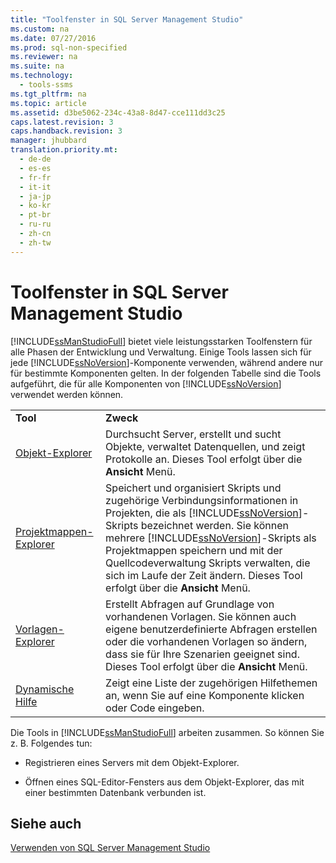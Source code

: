 ```yaml
---
title: "Toolfenster in SQL Server Management Studio"
ms.custom: na
ms.date: 07/27/2016
ms.prod: sql-non-specified
ms.reviewer: na
ms.suite: na
ms.technology: 
  - tools-ssms
ms.tgt_pltfrm: na
ms.topic: article
ms.assetid: d3be5062-234c-43a8-8d47-cce111dd3c25
caps.latest.revision: 3
caps.handback.revision: 3
manager: jhubbard
translation.priority.mt: 
  - de-de
  - es-es
  - fr-fr
  - it-it
  - ja-jp
  - ko-kr
  - pt-br
  - ru-ru
  - zh-cn
  - zh-tw
---
```

# Toolfenster in SQL Server Management Studio
[!INCLUDE[ssManStudioFull](../content/includes/ssManStudioFull_md.md)] bietet viele leistungsstarken Toolfenstern für alle Phasen der Entwicklung und Verwaltung. Einige Tools lassen sich für jede [!INCLUDE[ssNoVersion](../content/includes/ssNoVersion_md.md)]-Komponente verwenden, während andere nur für bestimmte Komponenten gelten. In der folgenden Tabelle sind die Tools aufgeführt, die für alle Komponenten von [!INCLUDE[ssNoVersion](../content/includes/ssNoVersion_md.md)] verwendet werden können.  
  
|||  
|-|-|  
|**Tool**|**Zweck**|  
|[Objekt-Explorer](../content/Object-Explorer.md)|Durchsucht Server, erstellt und sucht Objekte, verwaltet Datenquellen, und zeigt Protokolle an. Dieses Tool erfolgt über die **Ansicht** Menü.|  
|[Projektmappen-Explorer](../content/Solution-Explorer.md)|Speichert und organisiert Skripts und zugehörige Verbindungsinformationen in Projekten, die als [!INCLUDE[ssNoVersion](../content/includes/ssNoVersion_md.md)]-Skripts bezeichnet werden. Sie können mehrere [!INCLUDE[ssNoVersion](../content/includes/ssNoVersion_md.md)]-Skripts als Projektmappen speichern und mit der Quellcodeverwaltung Skripts verwalten, die sich im Laufe der Zeit ändern. Dieses Tool erfolgt über die **Ansicht** Menü.|  
|[Vorlagen-Explorer](../content/Template-Explorer.md)|Erstellt Abfragen auf Grundlage von vorhandenen Vorlagen. Sie können auch eigene benutzerdefinierte Abfragen erstellen oder die vorhandenen Vorlagen so ändern, dass sie für Ihre Szenarien geeignet sind. Dieses Tool erfolgt über die **Ansicht** Menü.|  
|[Dynamische Hilfe](../content/User-Assistance-in-SQL-Server-Management-Studio.md)|Zeigt eine Liste der zugehörigen Hilfethemen an, wenn Sie auf eine Komponente klicken oder Code eingeben.|  
  
Die Tools in [!INCLUDE[ssManStudioFull](../content/includes/ssManStudioFull_md.md)] arbeiten zusammen. So können Sie z. B. Folgendes tun:   
  
-   Registrieren eines Servers mit dem Objekt-Explorer.  
  
-   Öffnen eines SQL-Editor-Fensters aus dem Objekt-Explorer, das mit einer bestimmten Datenbank verbunden ist.  
  
## Siehe auch  
[Verwenden von SQL Server Management Studio](../content/Use-SQL-Server-Management-Studio.md)  
  
